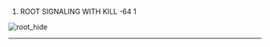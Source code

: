 1. ROOT SIGNALING WITH KILL -64 1

![root_hide](https://github.com/user-attachments/assets/1004d3f0-e90d-4d13-8e60-da962672d176)

---
